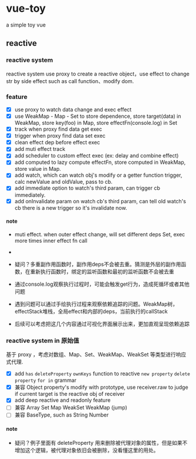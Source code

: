 # vue-toy
a simple toy vue

## reactive

### reactive system

reactive system use proxy to create a reactive object，use effect to change str by side effect such as call function、modify dom.

### feature

- [x] use proxy to watch data change and exec effect
- [x] use WeakMap - Map - Set to store dependence, store target(data) in WeakMap, store key(foo) in Map, store effectFn(console.log) in Set
- [x] track when proxy find data get exec
- [x] trigger when proxy find data set exec
- [x] clean effect dep before effect exec
- [x] add muti effect track
- [x] add scheduler to custom effect exec (ex: delay and combine effect)
- [x] add computed to lazy compute effectFn, store computed in WeakMap, store value in Map.
- [x] add watch, which can watch obj's modify or a getter function trigger, calc newValue and oldValue, pass to cb.
- [x] add immediate option to watch's third param, can trigger cb immediately.
- [x] add onInvalidate param on watch cb's third param, can tell old watch's cb there is a new trigger so it's invalidate now.

#### note

- muti effect. when outer effect change, will set different deps Set, exec more times inner effect fn call
- 

- 疑问？多重副作用函数时，副作用deps不会被去重。猜测是外层的副作用函数，在重新执行函数时，绑定的监听函数和最初的监听函数不会被去重
- 通过console.log观察执行过程时，可能会触发get行为，造成死循环或者其他问题
- 遇到问题可以通过手绘执行过程来观察依赖追踪的问题。WeakMap树，effectStack堆栈，全局effect和内部的deps，当前执行的callStack
- 后续可以考虑把这几个内容通过可视化界面展示出来，更加直观呈现依赖追踪

### reactive system in 原始值

基于 proxy ，考虑对数组、Map、Set、WeakMap、WeakSet 等类型进行响应式代理.

- [x] add `has` `deleteProperty` `ownKeys` function to reactive `new property` `delete property` `for in` grammar
- [x] 兼容 Object property's modify with prototype, use receiver.raw to judge if current target is the reactive obj of receiver
- [x] add deep reactive and readonly feature
- [ ] 兼容 Array Set Map WeakSet WeakMap (jump)
- [ ] 兼容 BaseType, such as String Number 

#### note

- 疑问？例子里面有 deleteProperty 用来删除被代理对象的属性，但是如果不增加这个逻辑，被代理对象依旧会被删除，没看懂这里的用处。
